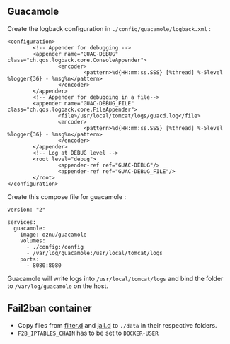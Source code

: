 ## Guacamole

Create the logback configuration in `./config/guacamole/logback.xml` :

```
<configuration>
        <!-- Appender for debugging -->
        <appender name="GUAC-DEBUG" class="ch.qos.logback.core.ConsoleAppender">
                <encoder>
                        <pattern>%d{HH:mm:ss.SSS} [%thread] %-5level %logger{36} - %msg%n</pattern>
                </encoder>
        </appender>
        <!-- Appender for debugging in a file-->
        <appender name="GUAC-DEBUG_FILE" class="ch.qos.logback.core.FileAppender">
                <file>/usr/local/tomcat/logs/guacd.log</file>
                <encoder>
                        <pattern>%d{HH:mm:ss.SSS} [%thread] %-5level %logger{36} - %msg%n</pattern>
                </encoder>
        </appender>
        <!-- Log at DEBUG level -->
        <root level="debug">
                <appender-ref ref="GUAC-DEBUG"/>
                <appender-ref ref="GUAC-DEBUG_FILE"/>
        </root>
</configuration>
```

Create this compose file for guacamole :

```
version: "2"

services:
  guacamole:
    image: oznu/guacamole
    volumes:
      - ./config:/config
      - /var/log/guacamole:/usr/local/tomcat/logs
    ports:
      - 8080:8080
```

Guacamole will write logs into `/usr/local/tomcat/logs` and bind the folder to `/var/log/guacamole` on the host.

## Fail2ban container

* Copy files from [filter.d](filter.d) and [jail.d](jail.d) to `./data` in their respective folders.
* `F2B_IPTABLES_CHAIN` has to be set to `DOCKER-USER`
